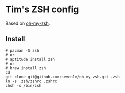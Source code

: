 # Tim's ZSH config

Based on [oh-my-zsh](https://github.com/robbyrussell/oh-my-zsh).

## Install

    # pacman -S zsh
    # or
    # aptitude install zsh
    # or
    # brew install zsh
    cd
    git clone git@github.com:seven1m/oh-my-zsh.git .zsh
    ln -s .zsh/zshrc .zshrc
    chsh -s /bin/zsh
